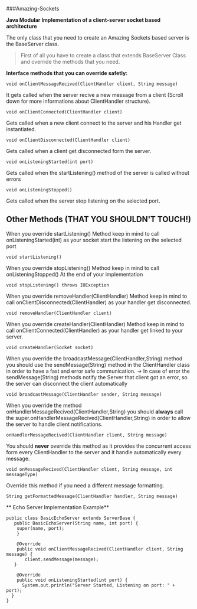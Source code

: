 ###Amazing-Sockets


**Java Modular Implementation of a client-server socket based architecture**

The only class that you need to create an Amazing Sockets based server is the BaseServer class.

> First of all you have to create a class that extends BaseServer Class and override the methods that you need.

**Interface methods that you can override safetly:**


	void onClientMessageRecived(ClientHandler client, String message)
It gets called when the server recive a new message from a client 
(Scroll down for more informations about ClientHandler structure).

	void onClientConnected(ClientHandler client)
Gets called when a new client connect to the server and his Handler get instantiated.

	void onClientDisconnected(ClientHandler client)
Gets called when a client get disconnected form the server.

	void onListeningStarted(int port)
Gets called when the startListening() method of the server is called without errors

	void onListeningStopped()
Gets called when the server stop listening on the selected port.

## **Other Methods (THAT YOU SHOULDN'T TOUCH!)**

When you override startListening() Method keep in mind to call onListeningStarted(int)
as your socket start the listening on the selected port

	void startListening()
   
When you override stopListening() Method keep in mind to call onListeningStopped()
At the end of your implementation

	void stopListening() throws IOException
    
When you override removeHandler(ClientHandler) Method keep in mind to call onClientDisconnected(ClientHandler) as your handler get disconnected.

	void removeHandler(ClientHandler client)
    
When you override createHandler(ClientHandler) Method keep in mind to call onClientConnected(ClientHandler) as your handler get linked to your server.   

	void createHandler(Socket socket)
    
When you override the broadcastMessage(ClientHandler,String) method you should use the
sendMessage(String) method in the ClientHandler class in order to have a fast and error safe communication.
-> In case of error the sendMessage(String) methods notify the Server that client got an error, so the server can disconnect the client automatically

	void broadcastMessage(ClientHandler sender, String message)
    
    
When you override the method onHandlerMessageRecived(ClientHandler,String) you should **always** call the super.onHandlerMessageRecived(ClientHandler,String) in order to allow the server to handle client notifications.

	onHandlerMessageRecived(ClientHandler client, String message)
    
You should **never** override this method as it provides the concurrent access form every ClientHandler to the server and it handle automatically every message.

	void onMessageRecived(ClientHandler client, String message, int messageType)	
    
Override this method if you need a different message formatting.

    String getFormattedMessage(ClientHandler handler, String message)
    
** Echo Server Implementation Example**

	public class BasicEchoServer extends ServerBase {
	   public BasicEchoServer(String name, int port) {
	    super(name, port);
	    }

	    @Override
	    public void onClientMessageRecived(ClientHandler client, String message) {
	       client.sendMessage(message);
	   }

	    @Override
	    public void onListeningStarted(int port) {
	      System.out.println("Server Started, Listening on port: " + port);
	  }
	}

